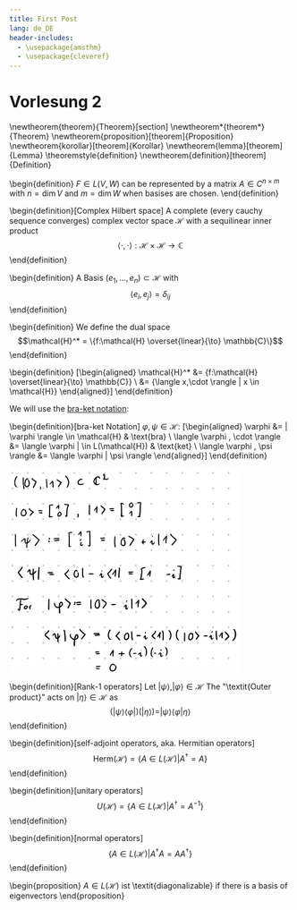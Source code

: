 ```yaml
---
title: First Post
lang: de_DE
header-includes:
  - \usepackage{amsthm}
  - \usepackage{cleveref}
---
```

# Vorlesung 2

\newtheorem{theorem}{Theorem}[section]
\newtheorem*{theorem*}{Theorem}
\newtheorem{proposition}[theorem]{Proposition}
\newtheorem{korollar}[theorem]{Korollar}
\newtheorem{lemma}[theorem]{Lemma}
\theoremstyle{definition}
\newtheorem{definition}[theorem]{Definition}
 
\begin{definition}
    $F\in L(V,W)$ can be represented by a matrix $A\in C^{n\times m}$
    with $n=\dim V$ and $m=\dim W$
    when basises are chosen.
\end{definition}

\begin{definition}[Complex Hilbert space]
    A complete (every cauchy sequence converges)
    complex vector space $\mathcal{H}$ with a sequilinear inner product
    $$ \langle \cdot, \cdot \rangle : \mathcal{H} \times \mathcal{H} \rightarrow \mathbb{C}$$
\end{definition}

\begin{definition}
    A Basis $(e_1, \dots, e_n) \subset \mathcal{H}$ with
    $$\langle e_i, e_j \rangle = \delta_{ij}$$
\end{definition}

\begin{definition}
    We define the dual space
    $$\mathcal{H}^* = \{f:\mathcal{H} \overset{linear}{\to} \mathbb{C}\}$$
\end{definition}

\begin{definition}
    \[\begin{aligned}
        \mathcal{H}^* &= \{f:\mathcal{H} \overset{linear}{\to} \mathbb{C}\} \\
        &= \{\langle x,\cdot \rangle | x \in \mathcal{H}\}
    \end{aligned}\]
\end{definition}

We will use the [bra-ket notation](https://en.wikipedia.org/wiki/Bra%E2%80%93ket_notation):

\begin{definition}[bra-ket Notation]
    $\varphi, \psi \in \mathcal{H}$:
    \[\begin{aligned}
        \varphi &= | \varphi \rangle \in \mathcal{H} & \text{bra} \\
        \langle \varphi , \cdot \rangle &= \langle \varphi | \in L(\mathcal{H}) & \text{ket} \\
        \langle \varphi , \psi \rangle &= \langle \varphi | \psi \rangle
    \end{aligned}\]
\end{definition}

![Example of BraKet](./notizen/vl2_ex1.png)

\begin{definition}[Rank-1 operators]
    Let $| \psi \rangle, | \varphi \rangle\in \mathcal{H}$
    The "\textit{Outer product}" acts on $| \eta \rangle\in \mathcal{H}$
    as
    $$ (| \psi \rangle \langle \varphi |)(| \eta \rangle) = | \psi \rangle \langle \varphi | \eta \rangle$$
\end{definition}

\begin{definition}[self-adjoint operators, aka. Hermitian operators]
    $$\text{Herm}(\mathcal{H}) = \{ A \in L(\mathcal{H}) | A^\dagger = A\}$$
\end{definition}

\begin{definition}[unitary operators]
    $$U(\mathcal{H}) = \{ A \in L(\mathcal{H}) | A^\dagger = A^{-1}\}$$
\end{definition}

\begin{definition}[normal operators]
    $$\{ A \in L(\mathcal{H}) | A^\dagger A = A A^\dagger\}$$
\end{definition}

\begin{proposition}
    $A\in L(\mathcal{H})$ ist \textit{diagonalizable} if there is a
    basis of eigenvectors
\end{proposition}
